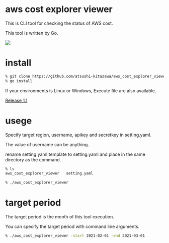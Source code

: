 # aws cost explorer viewer
This is CLI tool for checking the status of AWS cost.

This tool is written by Go.

![](https://user-images.githubusercontent.com/47269784/112724853-92ef9180-8f58-11eb-9e6d-26acd851a04a.gif)

# install
```sh
% git clone https://github.com/atsushi-kitazawa/aws_cost_explorer_viewer.git
% go install
```

If your environments is Linux or Windows, Execute file are also available.

[Release 1.1](https://github.com/atsushi-kitazawa/aws_cost_explorer_viewer/releases/tag/1.1)

# usege
Specify target region, username, apikey and secretkey in setting.yaml.

The value of username can be anything.

rename setting.yaml.template to setting.yaml and place in the same directory as the command.
```sh
% ls
aws_cost_explorer_viewer   setting.yaml

% ./aws_cost_explorer_viewer
```

# target period
The target period is the month of this tool execution.

You can specify the target period with command line arguments.
```sh
% ./aws_cost_explorer_viewer -start 2021-02-01 -end 2021-03-01
```
